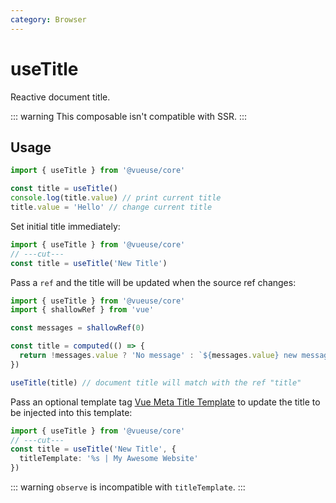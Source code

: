 ```yaml
---
category: Browser
---
```


# useTitle

Reactive document title.

::: warning
This composable isn't compatible with SSR.
:::

## Usage

```ts
import { useTitle } from '@vueuse/core'

const title = useTitle()
console.log(title.value) // print current title
title.value = 'Hello' // change current title
```

Set initial title immediately:

```ts
import { useTitle } from '@vueuse/core'
// ---cut---
const title = useTitle('New Title')
```

Pass a `ref` and the title will be updated when the source ref changes:

```ts
import { useTitle } from '@vueuse/core'
import { shallowRef } from 'vue'

const messages = shallowRef(0)

const title = computed(() => {
  return !messages.value ? 'No message' : `${messages.value} new messages`
})

useTitle(title) // document title will match with the ref "title"
```

Pass an optional template tag [Vue Meta Title Template](https://vue-meta.nuxtjs.org/guide/metainfo.html) to update the title to be injected into this template:

```ts
import { useTitle } from '@vueuse/core'
// ---cut---
const title = useTitle('New Title', {
  titleTemplate: '%s | My Awesome Website'
})
```

::: warning
`observe` is incompatible with `titleTemplate`.
:::

